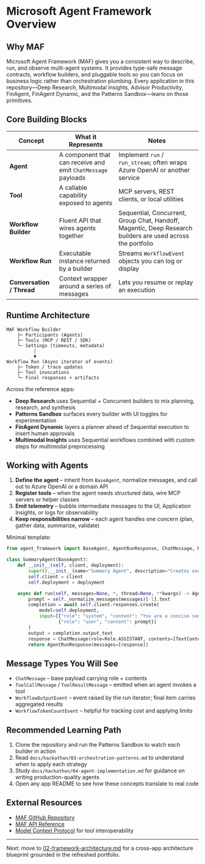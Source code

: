# Microsoft Agent Framework Overview

## Why MAF

Microsoft Agent Framework (MAF) gives you a consistent way to describe, run, and observe multi-agent systems. It provides type-safe message contracts, workflow builders, and pluggable tools so you can focus on business logic rather than orchestration plumbing. Every application in this repository—Deep Research, Multimodal Insights, Advisor Productivity, FinAgent, FinAgent Dynamic, and the Patterns Sandbox—leans on those primitives.

## Core Building Blocks

| Concept | What it Represents | Notes |
| --- | --- | --- |
| **Agent** | A component that can receive and emit `ChatMessage` payloads | Implement `run` / `run_stream`; often wraps Azure OpenAI or another service |
| **Tool** | A callable capability exposed to agents | MCP servers, REST clients, or local utilities |
| **Workflow Builder** | Fluent API that wires agents together | Sequential, Concurrent, Group Chat, Handoff, Magentic, Deep Research builders are used across the portfolio |
| **Workflow Run** | Executable instance returned by a builder | Streams `WorkflowEvent` objects you can log or display |
| **Conversation / Thread** | Context wrapper around a series of messages | Lets you resume or replay an execution |

## Runtime Architecture

```
MAF Workflow Builder
    ├─ Participants (Agents)
    ├─ Tools (MCP / REST / SDK)
    └─ Settings (timeouts, metadata)
          │
          ▼
Workflow Run (Async iterator of events)
    ├─ Token / trace updates
    ├─ Tool invocations
    └─ Final responses + artifacts
```

Across the reference apps:
- **Deep Research** uses Sequential + Concurrent builders to mix planning, research, and synthesis
- **Patterns Sandbox** surfaces every builder with UI toggles for experimentation
- **FinAgent Dynamic** layers a planner ahead of Sequential execution to insert human approvals
- **Multimodal Insights** uses Sequential workflows combined with custom steps for multimodal preprocessing

## Working with Agents

1. **Define the agent** – inherit from `BaseAgent`, normalize messages, and call out to Azure OpenAI or a domain API
2. **Register tools** – when the agent needs structured data, wire MCP servers or helper classes
3. **Emit telemetry** – bubble intermediate messages to the UI, Application Insights, or logs for observability
4. **Keep responsibilities narrow** – each agent handles one concern (plan, gather data, summarize, validate)

Minimal template:

```python
from agent_framework import BaseAgent, AgentRunResponse, ChatMessage, Role, TextContent

class SummaryAgent(BaseAgent):
    def __init__(self, client, deployment):
        super().__init__(name="Summary Agent", description="Creates executive summaries")
        self.client = client
        self.deployment = deployment

    async def run(self, messages=None, *, thread=None, **kwargs) -> AgentRunResponse:
        prompt = self._normalize_messages(messages)[-1].text
        completion = await self.client.responses.create(
            model=self.deployment,
            input=[{"role": "system", "content": "You are a concise summarizer."},
                   {"role": "user", "content": prompt}]
        )
        output = completion.output_text
        response = ChatMessage(role=Role.ASSISTANT, contents=[TextContent(text=output)])
        return AgentRunResponse(messages=[response])
```

## Message Types You Will See

- `ChatMessage` – base payload carrying role + contents
- `ToolCallMessage` / `ToolResultMessage` – emitted when an agent invokes a tool
- `WorkflowOutputEvent` – event raised by the run iterator; final item carries aggregated results
- `WorkflowTokenCountEvent` – helpful for tracking cost and applying limits

## Recommended Learning Path

1. Clone the repository and run the Patterns Sandbox to watch each builder in action
2. Read `docs/hackathon/03-orchestration-patterns.md` to understand when to apply each strategy
3. Study `docs/hackathon/04-agent-implementation.md` for guidance on writing production-quality agents
4. Open any app README to see how these concepts translate to real code

## External Resources

- [MAF GitHub Repository](https://github.com/microsoft/agent-framework)
- [MAF API Reference](https://microsoft.github.io/autogen/api)
- [Model Context Protocol](https://modelcontextprotocol.io/) for tool interoperability

---

Next: move to [02-framework-architecture.md](./02-framework-architecture.md) for a cross-app architecture blueprint grounded in the refreshed portfolio.
